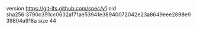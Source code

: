 version https://git-lfs.github.com/spec/v1
oid sha256:3790c391cc0632af71ae53941e38940072042e23a8649eee2898e939804a918a
size 44
